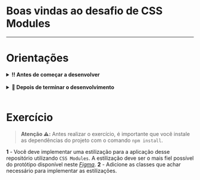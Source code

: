# Boas vindas ao desafio de CSS Modules

---

# Orientações

<details>
  <summary><strong>‼️ Antes de começar a desenvolver</strong></summary><br />

- Crie um fork desse projeto, para isso siga esse [tutorial de como realizar um fork](https://guides.github.com/activities/forking/).
  
  > **De olho na dica 👀:** Ao realizar o fork, o GitHub, por padrão, copia apenas a branch main. Caso queira realizar o fork copiando as demais branches, é necessário desmarcar a opção _copy the `main` branch only_.

  ![Main branch](images/fork.png)

- Após fazer o fork, clone o repositório criado para o seu computador.

- Rode o comando `npm install`.

</details>

<br />

<details>
  <summary><strong>🤝 Depois de terminar o desenvolvimento</strong></summary><br />

Após a solução dos exercícios, abra um PR no seu repositório forkado e, se quiser, mergeie para a `main`. Sinta-se à vontade!

> **Atenção ⚠️:** Ao criar o PR,  você irá se deparar com essa tela:

![PR do exercício](images/example-pr.png)

É necessário realizar uma mudança. Para isso, clique no _base repository_ como na imagem abaixo:

![Mudando a base do repositório](images/change-base.png)

Mude para o seu repositório. Seu nome estará na frente do nome dele, por exemplo: `antonio/TicTacToe`. Depois desse passo a página deve ficar assim:

![Após mudança](images/after-change.png)

Agora, basta criar o PULL REQUEST clicando no botão `Create Pull Request`.

</details>

<br />

# Exercício

> **Atenção ⚠️:** Antes realizar o exercício, é importante que você instale as dependências do projeto com o comando `npm install`.

**1** - Você deve implementar uma estilização para a aplicação desse repositório utilizando `CSS Modules`. A estilização deve ser o mais fiel possível do protótipo disponível neste _[Figma](https://www.figma.com/file/4Ks4LKWjVurmuWilbh7qRa/fe-5.1-css-modules?type=design&node-id=0-1&t=j06XFZ5GpW3sy7p5-0)_.
**2** - Adicione as classes que achar necessário para implementar as estilizações.
